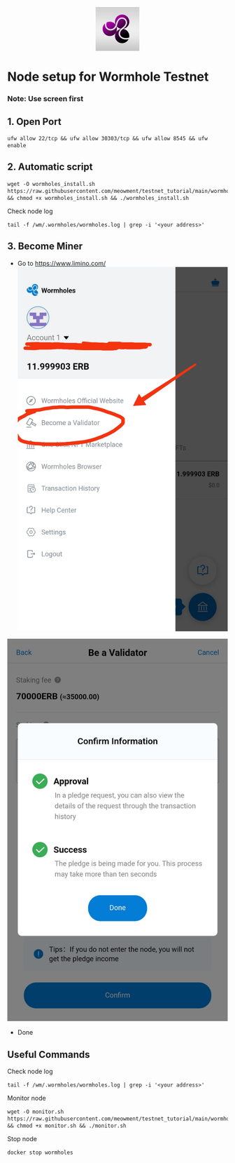 <p align="center">
  <img height="100" height="auto" src="https://raw.githubusercontent.com/meowment/.github/main/images/20221003_175653.jpg">
</p>

# Node  setup for Wormhole Testnet

### Note: Use screen first

## 1. Open Port
```
ufw allow 22/tcp && ufw allow 30303/tcp && ufw allow 8545 && ufw enable
```

## 2. Automatic script
```
wget -O wormholes_install.sh https://raw.githubusercontent.com/meowment/testnet_tutorial/main/wormhole/wormholes_install.sh && chmod +x wormholes_install.sh && ./wormholes_install.sh
```

Check node log
```
tail -f /wm/.wormholes/wormholes.log | grep -i '<your address>'
```

## 3. Become Miner
 - Go to https://www.limino.com/
![image](https://raw.githubusercontent.com/meowment/.github/main/images/IMG_20221003_180357.jpg)

![image](https://raw.githubusercontent.com/meowment/.github/main/images/IMG_20221003_180424.jpg) 
 - Done
## Useful Commands
Check node log
```
tail -f /wm/.wormholes/wormholes.log | grep -i '<your address>'
```
Monitor node
```
wget -O monitor.sh https://raw.githubusercontent.com/meowment/testnet_tutorial/main/wormhole/monitor.sh && chmod +x monitor.sh && ./monitor.sh
```
Stop node
```
docker stop wormholes
```
